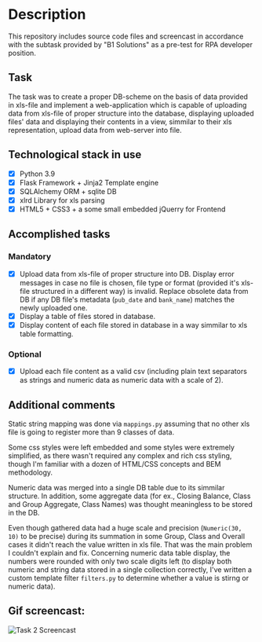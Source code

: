 # Description

This repository includes source code files and screencast in accordance with the subtask provided by "B1 Solutions" as a pre-test for RPA developer position.

## Task

The task was to create a proper DB-scheme on the basis of data provided in xls-file and implement a web-application which is capable of uploading data from xls-file of proper structure into the database, displaying uploaded files' data and displaying their contents in a view, simmilar to their xls representation, upload data from web-server into file.

## Technological stack in use
- [x] Python 3.9
- [x] Flask Framework + Jinja2 Template engine
- [x] SQLAlchemy ORM + sqlite DB
- [x] xlrd Library for xls parsing
- [x] HTML5 + CSS3 + a some small embedded jQuerry for Frontend

## Accomplished tasks

### Mandatory
- [x] Upload data from xls-file of proper structure into DB. Display error messages in case no file is chosen, file type or format (provided it's xls-file structured in a different way) is invalid. Replace obsolete data from DB if any DB file's metadata (`pub_date` and `bank_name`) matches the newly uploaded one.
- [x] Display a table of files stored in database.
- [x] Display content of each file stored in database in a way simmilar to xls table formatting.

### Optional
- [x] Upload each file content as a valid csv (including plain text separators as strings and numeric data as numeric data with a scale of 2).

## Additional comments

Static string mapping was done via `mappings.py` assuming that no other xls file is going to register more than 9 classes of data. 

Some css styles were left embedded and some styles were extremely simplified, as there wasn't required any complex and rich css styling, though I'm familiar with a dozen of HTML/CSS concepts and BEM methodology.

Numeric data was merged into a single DB table due to its simmilar structure. In addition, some aggregate data (for ex., Closing Balance, Class and Group Aggregate, Class Names) was thought meaningless to be stored in the DB. 

Even though gathered data had a huge scale and precision (`Numeric(30, 10)` to be precise) during its summation in some Group, Class and Overall cases it didn't reach the value written in xls file. That was the main problem I couldn't explain and fix. Concerning numeric data table display, the numbers were rounded with only two scale digits left (to display both numeric and string data stored in a single collection correctly, I've written a custom template filter `filters.py` to determine whether a value is stirng or numeric data).

## Gif screencast:
![Task 2 Screencast](https://github.com/AVPa1ly/B1-Tasks/blob/release/v1.0/Screencasts/Task2.gif)

